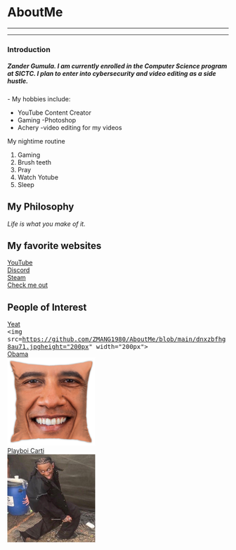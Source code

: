 # AboutMe
---
---
### Introduction
##### Zander Gumula. I am currently enrolled in the Computer Science program at SICTC. I  plan to enter into cybersecurity and video editing as a side hustle.
[1]:https://en.wikipedia.org/wiki/Yeat
[2]:https://en.wikipedia.org/wiki/Barack_Obama
[3]:https://en.wikipedia.org/wiki/Playboi_Carti
[here]:
Hobbies
-
My hobbies include:
- YouTube Content Creator
- Gaming
-Photoshop
- Achery
-video editing for my videos

My nightime routine
1. Gaming
2. Brush teeth
3. Pray
4. Watch Yotube
5. Sleep
## My Philosophy
*Life is what you make of it.*
## My favorite websites
[YouTube](https://www.youtube.com)<br>
[Discord](https://discord.com)<br>
[Steam](https://store.steampowered.com)<br>
[Check me out][here]
## People of Interest
[Yeat][1]<br>
<kbd>
<img src=https://github.com/ZMANG1980/AboutMe/blob/main/dnxzbfhg8au71.jpgheight="200px" width="200px">
 </kbd><br>
[Obama][2]<br>
<kbd>
<img src=https://github.com/ZMANG1980/AboutMe/blob/main/71hAM%2BmPwVL.jpg height="200px" width="200px">
 </kbd><br>
[Playboi Carti][3]<br>
<kbd>
<img src=https://github.com/ZMANG1980/AboutMe/blob/main/FXleoRSaQAAYGm6.jpg height="200px" width="200px">
 </kbd><br>
